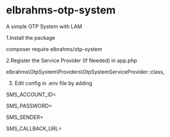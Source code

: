 # elbrahms-otp-system
A simple OTP System with LAM

1.Install the package

composer require elbrahms/otp-system

2.Register the Service Provider (If Needed) in app.php

elbrahms\OtpSystem\Providers\OtpSystemServiceProvider::class,

3. Edit config in .env file by adding
   
SMS_ACCOUNT_ID=

SMS_PASSWORD=

SMS_SENDER=

SMS_CALLBACK_URL=

